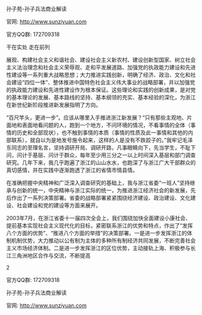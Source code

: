 孙子苑-孙子兵法商业解读

官网: http://www.sunziyuan.com

官方QQ群: 172709318

干在实处 走在前列

展观、构建社会主义和谐社会、建设社会主义新农村、建设创新型国家、树立社会主义法治理念和社会主义荣辱观、走和平发展道路、加强党的执政能力建设和先进性建设等一系列重大战略思想；大力推进实践创新，明确了经济、政治、文化和社会建设“四位一体”、整体推进中国特色社会主义伟大事业的战略部署，并以加强党的执政能力建设和先进性建设作为根本保证。这些理论和实践的创新成果，是对党的基本理论的发展、基本路线的坚持、基本纲领的充实、基本经验的深化，为浙江在新世纪新阶段推进新发展指明了方向。

“百尺竿头，更进一步”。应该从哪里入手推进浙江新发展？“只有那些主观地、片面地和表面地看问题的人，跑到一个地方，不问环境的情况，不看事情的全体（事情的历史和全部现状），也不触到事情的本质（事情的性质及此一事情和其他的内部联系），就自以为是地发号施令起来，这样的人是没有不跌跤子的。”我牢记毛泽东同志的至理名言，坚持调研开局、调研开路，凡事眼睛向下，先当学生，不耻下问，问计于基层、问计于群众，每年至少用三分之一以上时间深入基层和部门调查研究。几年下来，我几乎跑遍了浙江的山山水水，也跑深了与浙江广大干部群众的真切感情，并在实践中逐渐跑透了浙江的省情市情县情。

在准确把握中央精神和广泛深入调查研究的基础上，我与浙江省委“一班人”坚持继承与创新的统一，中央精神与浙江实际的统一，为推进浙江经济社会的新发展，先后作出了一系列决策部署。省委的战略部署紧紧围绕经济建设、政治建设、文化建设、社会建设和党的建设等方面来展开。

2003年7月，在浙江省委十一届四次全会上，我们围绕加快全面建设小康社会、提前基本实现社会主义现代化的目标，紧密联系浙江的优势和特点，作出了“发挥八个方面的优势”、“推进八个方面的举措”的决策部署。一是进一步发挥浙江的体制机制优势，大力推动以公有制为主体的多种所有制经济共同发展，不断完善社会主义市场经济体制。二是进一步发挥浙江的区位优势，主动接轨上海、积极参与长江三角洲地区合作与交流，不断提高

2

官方QQ群: 172709318

孙子苑-孙子兵法商业解读

官网: http://www.sunziyuan.com